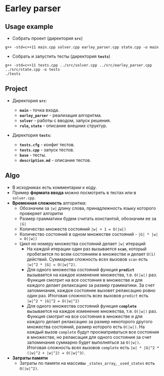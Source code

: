 # Earley parser

## Usage example

- Собрать проект (директория **`src`**)

```
g++ -std=c++11 main.cpp solver.cpp earley_parser.cpp state.cpp -o main
```

- Собрать и запустить тесты (директория **`tests`**)

```
g++ -std=c++11 tests.cpp ../src/solver.cpp ../src/earley_parser.cpp ../src/state.cpp -o tests
./tests
```

## Project

- Директория **`src`**:
  - **`main`** - точка входа.
  - **`earley_parser`** - реализация алгоритма.
  - **`solver`** - работы с вводом, запуск решения.
  - **`rule`, `state`** - описание внешних структур.

- Директория **`tests`**:
  - **`tests.cfg`** - конфиг тестов.
  - **`tests.cpp`** - запуск тестов. 
  - **`base`** - тесты.
  - **`description.md`** - описание тестов.

## Algo

- В исходниках есть комментарии к коду.
- Пример **формата ввода** можно посмотреть в тестах или в `solver.cpp`.
- **Временная сложность** алгоритма:
  - Обозначим за `|w|` длину слова, принадлежность языку которого проверяет алгоритм  
  - Размер грамматики будем считать константой, обозначим ее за `|G|`
  - Количество множеств состояний `|w| + 1 = O(|w|)`
  - Количество состояний в одном множестве состояний - `|G| * |w| = O(|w|)`
  - Цикл но номеру множества состояний делает `|w|` итераций
    - На каждой итерации один раз вызывается **`scan`**, который пробегается по всем состояниям в множестве и делает `O(1)` действий. Суммарная сложность всех вызовов `scan` есть `|w|^2 * |G| = O(|w|^2)`. 
    - Для одного множества состояний функция **`predict`** вызывается на каждое изменение множества, т.е. `O(|w|)` раз. Функция смотрит на все состояния в множестве и для каждого делает релаксацию за размер грамматики. За счет запоминания, каждое состояние вызовет релаксацию ровно один раз. Итоговая сложность всех вызовов `predict` есть `|w|^2 * |G|^2 = O(|w|^2)`
    - Для одного множества состояний функция **`complete`** вызывается на каждое изменение множества, т.е. `O(|w|)` раз. Функция смотрит на все состояния в множестве и для каждого делает релаксацию за размер некоторого другого множества состояний, размер которого есть `O(|w|)`. На каждый вызов `complete` будут просматриваться все состояния в множестве, но релаксация для одного состояния за счет запоминания суммарно будет выполняться за `O(|w|)`. Итоговая сложность всех вызовов `complete` есть `|w| * |G|^2 * (|w|^2 + |w|^2) = O(|w|^3)`.
- **Затраты памяти**
  - Затраты по памяти на массивы `_states_array`, `_used_states` есть `O(|w|^2)`.